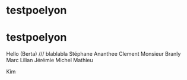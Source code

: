 ﻿# testpoelyon
# testpoelyon
Hello (Berta)  /// blablabla
Stéphane
Ananthee
Clement
Monsieur Branly
Marc
Lilian
Jérémie
Michel
Mathieu

Kim
